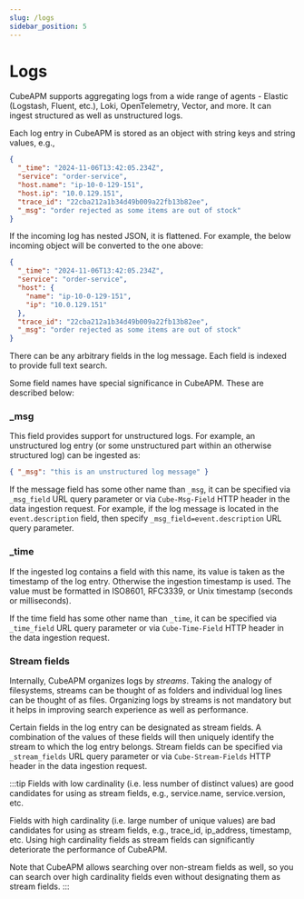 ```yaml
---
slug: /logs
sidebar_position: 5
---
```


# Logs

CubeAPM supports aggregating logs from a wide range of agents - Elastic (Logstash, Fluent, etc.), Loki, OpenTelemetry, Vector, and more. It can ingest structured as well as unstructured logs.

Each log entry in CubeAPM is stored as an object with string keys and string values, e.g.,

```json
{
  "_time": "2024-11-06T13:42:05.234Z",
  "service": "order-service",
  "host.name": "ip-10-0-129-151",
  "host.ip": "10.0.129.151",
  "trace_id": "22cba212a1b34d49b009a22fb13b82ee",
  "_msg": "order rejected as some items are out of stock"
}
```

If the incoming log has nested JSON, it is flattened. For example, the below incoming object will be converted to the one above:

```json
{
  "_time": "2024-11-06T13:42:05.234Z",
  "service": "order-service",
  "host": {
    "name": "ip-10-0-129-151",
    "ip": "10.0.129.151"
  },
  "trace_id": "22cba212a1b34d49b009a22fb13b82ee",
  "_msg": "order rejected as some items are out of stock"
}
```

There can be any arbitrary fields in the log message. Each field is indexed to provide full text search.

Some field names have special significance in CubeAPM. These are described below:

### \_msg

This field provides support for unstructured logs. For example, an unstructured log entry (or some unstructured part within an otherwise structured log) can be ingested as:

```json
{ "_msg": "this is an unstructured log message" }
```

If the message field has some other name than `_msg`, it can be specified via `_msg_field` URL query parameter or via `Cube-Msg-Field` HTTP header in the data ingestion request. For example, if the log message is located in the `event.description` field, then specify `_msg_field=event.description` URL query parameter.

### \_time

If the ingested log contains a field with this name, its value is taken as the timestamp of the log entry. Otherwise the ingestion timestamp is used. The value must be formatted in ISO8601, RFC3339, or Unix timestamp (seconds or milliseconds).

If the time field has some other name than `_time`, it can be specified via `_time_field` URL query parameter or via `Cube-Time-Field` HTTP header in the data ingestion request.

### Stream fields

Internally, CubeAPM organizes logs by _streams_. Taking the analogy of filesystems, streams can be thought of as folders and individual log lines can be thought of as files. Organizing logs by streams is not mandatory but it helps in improving search experience as well as performance.

Certain fields in the log entry can be designated as stream fields. A combination of the values of these fields will then uniquely identify the stream to which the log entry belongs. Stream fields can be specified via `_stream_fields` URL query parameter or via `Cube-Stream-Fields` HTTP header in the data ingestion request.

:::tip
Fields with low cardinality (i.e. less number of distinct values) are good candidates for using as stream fields, e.g., service.name, service.version, etc.

Fields with high cardinality (i.e. large number of unique values) are bad candidates for using as stream fields, e.g., trace_id, ip_address, timestamp, etc. Using high cardinality fields as stream fields can significantly deteriorate the performance of CubeAPM.

Note that CubeAPM allows searching over non-stream fields as well, so you can search over high cardinality fields even without designating them as stream fields.
:::
